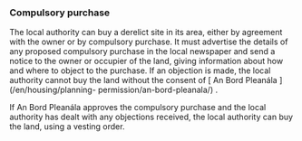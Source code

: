 ###  Compulsory purchase

The local authority can buy a derelict site in its area, either by agreement
with the owner or by compulsory purchase. It must advertise the details of any
proposed compulsory purchase in the local newspaper and send a notice to the
owner or occupier of the land, giving information about how and where to
object to the purchase. If an objection is made, the local authority cannot
buy the land without the consent of [ An Bord Pleanála ](/en/housing/planning-
permission/an-bord-pleanala/) .

If An Bord Pleanála approves the compulsory purchase and the local authority
has dealt with any objections received, the local authority can buy the land,
using a vesting order.
